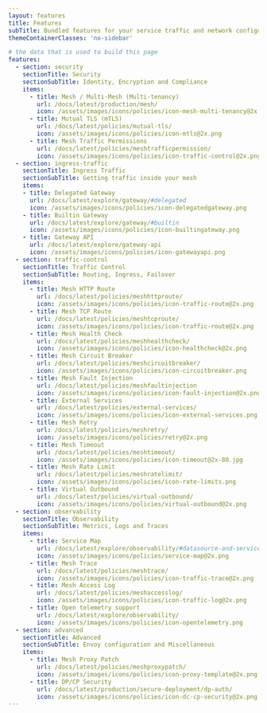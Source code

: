 ```yaml
---
layout: features
title: Features
subTitle: Bundled features for your service traffic and network configuration.
themeContainerClasses: 'no-sidebar'

# the data that is used to build this page
features:
  - section: security
    sectionTitle: Security
    sectionSubTitle: Identity, Encryption and Compliance
    items:
      - title: Mesh / Multi-Mesh (Multi-tenancy)
        url: /docs/latest/production/mesh/
        icon: /assets/images/icons/policies/icon-mesh-multi-tenancy@2x.png
      - title: Mutual TLS (mTLS)
        url: /docs/latest/policies/mutual-tls/
        icon: /assets/images/icons/policies/icon-mtls@2x.png
      - title: Mesh Traffic Permissions
        url: /docs/latest/policies/meshtrafficpermission/
        icon: /assets/images/icons/policies/icon-traffic-control@2x.png
  - section: ingress-traffic
    sectionTitle: Ingress Traffic
    sectionSubTitle: Getting traffic inside your mesh
    items:
    - title: Delegated Gateway
      url: /docs/latest/explore/gateway/#delegated 
      icon: /assets/images/icons/policies/icon-delegatedgateway.png
    - title: Builtin Gateway
      url: /docs/latest/explore/gateway/#builtin
      icon: /assets/images/icons/policies/icon-builtingateway.png
    - title: Gateway API
      url: /docs/latest/explore/gateway-api
      icon: /assets/images/icons/policies/icon-gatewayapi.png
  - section: traffic-control
    sectionTitle: Traffic Control
    sectionSubTitle: Routing, Ingress, Failover
    items:
      - title: Mesh HTTP Route 
        url: /docs/latest/policies/meshhttproute/
        icon: /assets/images/icons/policies/icon-traffic-route@2x.png
      - title: Mesh TCP Route
        url: /docs/latest/policies/meshtcproute/
        icon: /assets/images/icons/policies/icon-traffic-route@2x.png
      - title: Mesh Health Check
        url: /docs/latest/policies/meshhealthcheck/
        icon: /assets/images/icons/policies/icon-healthcheck@2x.png
      - title: Mesh Circuit Breaker
        url: /docs/latest/policies/meshcircuitbreaker/
        icon: /assets/images/icons/policies/icon-circuitbreaker.png
      - title: Mesh Fault Injection
        url: /docs/latest/policies/meshfaultinjection
        icon: /assets/images/icons/policies/icon-fault-injection@2x.png
      - title: External Services
        url: /docs/latest/policies/external-services/
        icon: /assets/images/icons/policies/icon-external-services.png
      - title: Mesh Retry
        url: /docs/latest/policies/meshretry/
        icon: /assets/images/icons/policies/retry@2x.png
      - title: Mesh Timeout
        url: /docs/latest/policies/meshtimeout/
        icon: /assets/images/icons/policies/icon-timeout@2x-80.jpg
      - title: Mesh Rate Limit
        url: /docs/latest/policies/meshratelimit/
        icon: /assets/images/icons/policies/icon-rate-limits.png
      - title: Virtual Outbound
        url: /docs/latest/policies/virtual-outbound/
        icon: /assets/images/icons/policies/virtual-outbound@2x.png
  - section: observability
    sectionTitle: Observability
    sectionSubTitle: Metrics, Logs and Traces
    items:
      - title: Service Map
        url: /docs/latest/explore/observability/#datasource-and-service-map
        icon: /assets/images/icons/policies/service-map@2x.png
      - title: Mesh Trace
        url: /docs/latest/policies/meshtrace/
        icon: /assets/images/icons/policies/icon-traffic-trace@2x.png
      - title: Mesh Access Log
        url: /docs/latest/policies/meshaccesslog/
        icon: /assets/images/icons/policies/icon-traffic-log@2x.png
      - title: Open telemetry support 
        url: /docs/latest/explore/observability/
        icon: /assets/images/icons/policies/icon-opentelemetry.png
  - section: advanced
    sectionTitle: Advanced
    sectionSubTitle: Envoy configuration and Miscellaneous
    items:
      - title: Mesh Proxy Patch 
        url: /docs/latest/policies/meshproxypatch/
        icon: /assets/images/icons/policies/icon-proxy-template@2x.png
      - title: DP/CP Security
        url: /docs/latest/production/secure-deployment/dp-auth/
        icon: /assets/images/icons/policies/icon-dc-cp-security@2x.png
---
```

